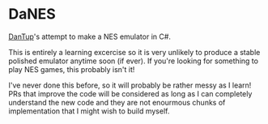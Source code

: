 # DaNES

[DanTup](https://github.com/DanTup/)'s attempt to make a NES emulator in C#.

This is entirely a learning excercise so it is very unlikely to produce a stable polished emulator anytime soon (if ever). If you're looking for something to play NES games, this probably isn't it!

I've never done this before, so it will probably be rather messy as I learn! PRs that improve the code will be considered as long as I can completely understand the new code and they are not enourmous chunks of implementation that I might wish to build myself.
